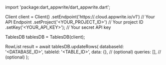 import 'package:dart_appwrite/dart_appwrite.dart';

Client client = Client()
    .setEndpoint('https://<REGION>.cloud.appwrite.io/v1') // Your API Endpoint
    .setProject('<YOUR_PROJECT_ID>') // Your project ID
    .setKey('<YOUR_API_KEY>'); // Your secret API key

TablesDB tablesDB = TablesDB(client);

RowList result = await tablesDB.updateRows(
    databaseId: '<DATABASE_ID>',
    tableId: '<TABLE_ID>',
    data: {}, // (optional)
    queries: [], // (optional)
);

